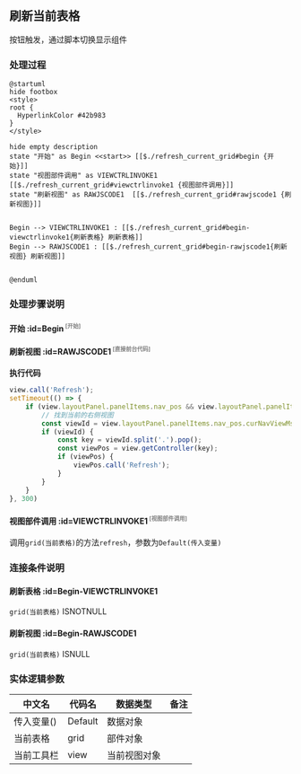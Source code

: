 ## 刷新当前表格 <!-- {docsify-ignore-all} -->

   按钮触发，通过脚本切换显示组件

### 处理过程

```plantuml
@startuml
hide footbox
<style>
root {
  HyperlinkColor #42b983
}
</style>

hide empty description
state "开始" as Begin <<start>> [[$./refresh_current_grid#begin {开始}]]
state "视图部件调用" as VIEWCTRLINVOKE1  [[$./refresh_current_grid#viewctrlinvoke1 {视图部件调用}]]
state "刷新视图" as RAWJSCODE1  [[$./refresh_current_grid#rawjscode1 {刷新视图}]]


Begin --> VIEWCTRLINVOKE1 : [[$./refresh_current_grid#begin-viewctrlinvoke1{刷新表格} 刷新表格]]
Begin --> RAWJSCODE1 : [[$./refresh_current_grid#begin-rawjscode1{刷新视图} 刷新视图]]


@enduml
```


### 处理步骤说明

#### 开始 :id=Begin<sup class="footnote-symbol"> <font color=gray size=1>[开始]</font></sup>




#### 刷新视图 :id=RAWJSCODE1<sup class="footnote-symbol"> <font color=gray size=1>[直接前台代码]</font></sup>



<p class="panel-title"><b>执行代码</b></p>

```javascript
view.call('Refresh');
setTimeout(() => {
    if (view.layoutPanel.panelItems.nav_pos && view.layoutPanel.panelItems.nav_pos.curNavViewMsg) {
        // 找到当前的右侧视图
        const viewId = view.layoutPanel.panelItems.nav_pos.curNavViewMsg.viewId;
        if (viewId) {
            const key = viewId.split('.').pop();
            const viewPos = view.getController(key);
            if (viewPos) {
                viewPos.call('Refresh');
            }
        }
    }
}, 300)
```

#### 视图部件调用 :id=VIEWCTRLINVOKE1<sup class="footnote-symbol"> <font color=gray size=1>[视图部件调用]</font></sup>



调用`grid(当前表格)`的方法`refresh`，参数为`Default(传入变量)`
### 连接条件说明
#### 刷新表格 :id=Begin-VIEWCTRLINVOKE1

```grid(当前表格)``` ISNOTNULL
#### 刷新视图 :id=Begin-RAWJSCODE1

```grid(当前表格)``` ISNULL


### 实体逻辑参数

|    中文名   |    代码名    |  数据类型      |备注 |
| --------| --------| --------  | --------   |
|传入变量(<i class="fa fa-check"/></i>)|Default|数据对象||
|当前表格|grid|部件对象||
|当前工具栏|view|当前视图对象||
